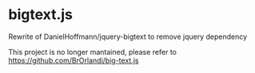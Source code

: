 # bigtext.js
Rewrite of DanielHoffmann/jquery-bigtext to remove jquery dependency

This project is no longer mantained, please refer to https://github.com/BrOrlandi/big-text.js
